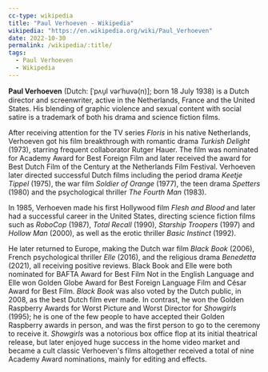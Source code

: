```yaml
---
cc-type: wikipedia
title: "Paul Verhoeven - Wikipedia"
wikipedia: "https://en.wikipedia.org/wiki/Paul_Verhoeven"
date: 2022-10-30
permalink: /wikipedia/:title/
tags:
  - Paul Verhoeven
  - Wikipedia
---
```

**Paul Verhoeven** (Dutch: [ˈpʌu̯l vərˈɦuvə(n)]; born 18 July 1938) is a Dutch director and screenwriter, active in the Netherlands, France and the United States. His blending of graphic violence and sexual content with social satire is a trademark of both his drama and science fiction films.

After receiving attention for the TV series *Floris* in his native Netherlands, Verhoeven got his film breakthrough with romantic drama *Turkish Delight* (1973), starring frequent collaborator Rutger Hauer. The film was nominated for Academy Award for Best Foreign Film and later received the award for Best Dutch Film of the Century at the Netherlands Film Festival. Verhoeven later directed successful Dutch films including the period drama *Keetje Tippel* (1975), the war film *Soldier of Orange* (1977), the teen drama *Spetters* (1980) and the psychological thriller *The Fourth Man* (1983).

In 1985, Verhoeven made his first Hollywood film *Flesh and Blood* and later had a successful career in the United States, directing science fiction films such as *RoboCop* (1987), *Total Recall* (1990), *Starship Troopers* (1997) and *Hollow Man* (2000), as well as the erotic thriller *Basic Instinct* (1992).

He later returned to Europe, making the Dutch war film *Black Book* (2006), French psychological thriller *Elle* (2016), and the religious drama *Benedetta* (2021), all receiving positive reviews. Black Book and Elle were both nominated for BAFTA Award for Best Film Not in the English Language and Elle won Golden Globe Award for Best Foreign Language Film and César Award for Best Film. *Black Book* was also voted by the Dutch public, in 2008, as the best Dutch film ever made. In contrast, he won the Golden Raspberry Awards for Worst Picture and Worst Director for *Showgirls* (1995); he is one of the few people to have accepted their Golden Raspberry awards in person, and was the first person to go to the ceremony to receive it. *Showgirls* was a notorious box office flop at its initial theatrical release, but later enjoyed huge success in the home video market and became a cult classic Verhoeven's films altogether received a total of nine Academy Award nominations, mainly for editing and effects.